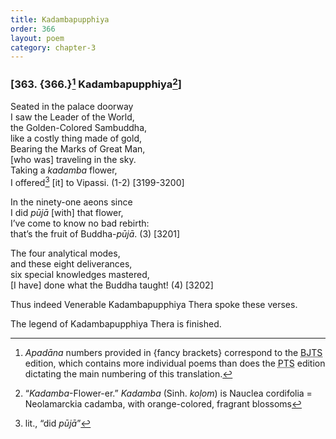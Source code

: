 ```yaml
---
title: Kadambapupphiya
order: 366
layout: poem
category: chapter-3
---
```


### \[363. {366.}[^1] Kadambapupphiya[^2]\]

Seated in the palace doorway  
I saw the Leader of the World,  
the Golden-Colored Sambuddha,  
like a costly thing made of gold,  
Bearing the Marks of Great Man,  
\[who was\] traveling in the sky.  
Taking a *kadamba* flower,  
I offered[^3] \[it\] to Vipassi. (1-2) \[3199-3200\]

In the ninety-one aeons since  
I did *pūjā* \[with\] that flower,  
I’ve come to know no bad rebirth:  
that’s the fruit of Buddha-*pūjā*. (3) \[3201\]

The four analytical modes,  
and these eight deliverances,  
six special knowledges mastered,  
\[I have\] done what the Buddha taught! (4) \[3202\]

Thus indeed Venerable Kadambapupphiya Thera spoke these verses.

The legend of Kadambapupphiya Thera is finished.

[^1]: *Apadāna* numbers provided in {fancy brackets} correspond to the <abbr title="Buddha Jayanthi Tripitaka Series">BJTS</abbr> edition, which contains more individual poems than does the <abbr title="Pali Text Society">PTS</abbr> edition dictating the main numbering of this translation.

[^2]: “*Kadamba*-Flower-er.” *Kadamba* (Sinh. *koḷom*) is Nauclea cordifolia = Neolamarckia cadamba, with orange-colored, fragrant blossoms

[^3]: lit., “did *pūjā*”
